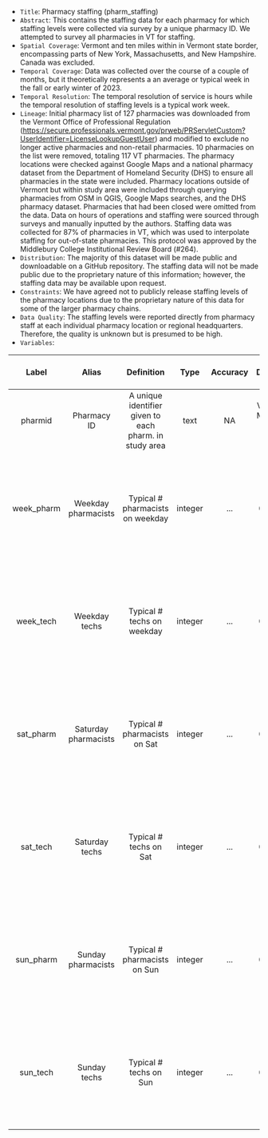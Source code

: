 - `Title`: Pharmacy staffing (pharm_staffing)
- `Abstract`: This contains the staffing data for each pharmacy for which staffing levels were collected via survey by a unique pharmacy ID. We attempted to survey all pharmacies in VT for staffing.
- `Spatial Coverage`: Vermont and ten miles within in Vermont state border, encompassing parts of New York, Massachusetts, and New Hampshire. Canada was excluded.
- `Temporal Coverage`: Data was collected over the course of a couple of months, but it theoretically represents a an average or typical week in the fall or early winter of 2023.
- `Temporal Resolution`: The temporal resolution of service is hours while the temporal resolution of staffing levels is a typical work week. 
- `Lineage`: Initial pharmacy list of 127 pharmacies was downloaded from the Vermont Office of Professional Regulation (https://secure.professionals.vermont.gov/prweb/PRServletCustom?UserIdentifier=LicenseLookupGuestUser) and modified to exclude no longer active pharmacies and non-retail pharmacies. 10 pharmacies on the list were removed, totaling 117 VT pharmacies.  The pharmacy locations were checked against Google Maps and a national pharmacy dataset from the Department of Homeland Security (DHS) to ensure all pharmacies in the state were included. Pharmacy locations outside of Vermont but within study area were included through querying pharmacies from OSM in QGIS, Google Maps searches, and the DHS pharmacy dataset. Pharmacies that had been closed were omitted from the data. Data on hours of operations and staffing were sourced through surveys and manually inputted by the authors. Staffing data was collected for 87% of pharmacies in VT, which was used to interpolate staffing for out-of-state pharmacies. This protocol was approved by the Middlebury College Institutional Review Board (#264). 
- `Distribution`: The majority of this dataset will be made public and downloadable on a GitHub repository. The staffing data will not be made public due to the proprietary nature of this information; however, the staffing data may be available upon request. 
- `Constraints`: We have agreed not to publicly release staffing levels of the pharmacy locations due to the proprietary nature of this data for some of the larger pharmacy chains.
- `Data Quality`: The staffing levels were reported directly from pharmacy staff at each individual pharmacy location or regional headquarters. Therefore, the quality is unknown but is presumed to be high.
- `Variables`:

| Label | Alias | Definition | Type | Accuracy | Domain | Missing Data Value(s) | Missing Data Frequency |
| :--: | :--: | :--: | :--: | :--: | :--: | :--: | :--: |
| pharmid | Pharmacy ID | A unique identifier given to each pharm. in study area | text | NA | VT, NY, MA, NH 1 - 117 | NA | NA |
| week_pharm | Weekday pharmacists | Typical # pharmacists on weekday | integer | ... | 0 - 10 | NULL | Could not collect data for 15/117 pharmacies in VT. No staffing data collected for out of state pharmacies. |
| week_tech | Weekday techs | Typical # techs on weekday | integer | ... | 0 - 10 | NULL | Could not collect data for 15/117 pharmacies in VT. No staffing data collected for out of state pharmacies. |
| sat_pharm | Saturday pharmacists | Typical # pharmacists on Sat | integer | ... | 0 - 10 | NULL | Could not collect data for 15/117 pharmacies in VT. No staffing data collected for out of state pharmacies. |
| sat_tech | Saturday techs | Typical # techs on Sat | integer | ... | 0 - 10 | NULL | Could not collect data for 15/117 pharmacies in VT. No staffing data collected for out of state pharmacies. |
| sun_pharm | Sunday pharmacists | Typical # pharmacists on Sun | integer | ... | 0 - 10| NULL | Could not collect data for 15/ 117 pharmacies in VT. No staffing data collected for out of state pharmacies. |
| sun_tech | Sunday techs | Typical # techs on Sun | integer | ... | 0 - 10| NULL | Could not collect data for 15/ 117 pharmacies in VT. No staffing data collected for out of state pharmacies. |
